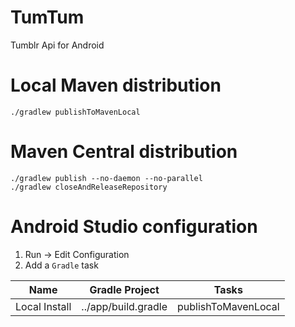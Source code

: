 TumTum
=============

Tumblr Api for Android

Local Maven distribution
========================

    ./gradlew publishToMavenLocal

Maven Central distribution
========================

    ./gradlew publish --no-daemon --no-parallel
    ./gradlew closeAndReleaseRepository

Android Studio configuration
============================

1. Run -> Edit Configuration
2. Add a `Gradle` task

|      Name      | Gradle Project      | Tasks               |
|:--------------:|---------------------|---------------------|
| Local Install  | ../app/build.gradle | publishToMavenLocal |